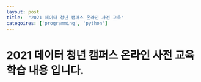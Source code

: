```yaml
---
layout: post
title:  "2021 데이터 청년 캠퍼스 온라인 사전 교육"
categoires: ['programming', 'python']
---
```


# 2021 데이터 청년 캠퍼스 온라인 사전 교육 학습 내용 입니다.
